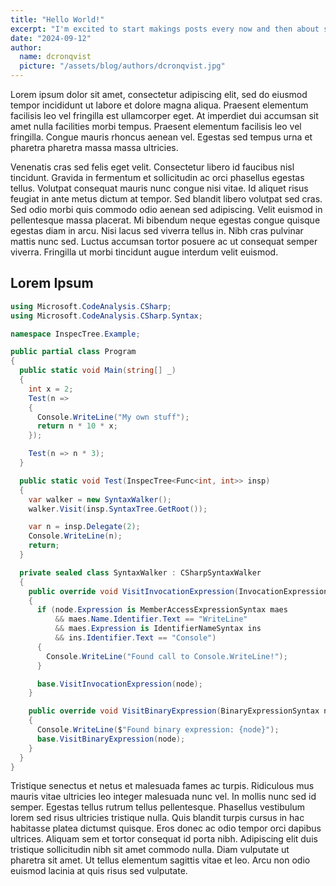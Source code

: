 ```yaml
---
title: "Hello World!"
excerpt: "I'm excited to start makings posts every now and then about some of the stuff I learn and do. I spend a lot of time programming, reading about programming, and thinking about programming, so I might as well write about it too."
date: "2024-09-12"
author:
  name: dcronqvist
  picture: "/assets/blog/authors/dcronqvist.jpg"
---
```


Lorem ipsum dolor sit amet, consectetur adipiscing elit, sed do eiusmod tempor incididunt ut labore et dolore magna aliqua. Praesent elementum facilisis leo vel fringilla est ullamcorper eget. At imperdiet dui accumsan sit amet nulla facilities morbi tempus. Praesent elementum facilisis leo vel fringilla. Congue mauris rhoncus aenean vel. Egestas sed tempus urna et pharetra pharetra massa massa ultricies.

Venenatis cras sed felis eget velit. Consectetur libero id faucibus nisl tincidunt. Gravida in fermentum et sollicitudin ac orci phasellus egestas tellus. Volutpat consequat mauris nunc congue nisi vitae. Id aliquet risus feugiat in ante metus dictum at tempor. Sed blandit libero volutpat sed cras. Sed odio morbi quis commodo odio aenean sed adipiscing. Velit euismod in pellentesque massa placerat. Mi bibendum neque egestas congue quisque egestas diam in arcu. Nisi lacus sed viverra tellus in. Nibh cras pulvinar mattis nunc sed. Luctus accumsan tortor posuere ac ut consequat semper viverra. Fringilla ut morbi tincidunt augue interdum velit euismod.

## Lorem Ipsum

```csharp {1} showLineNumbers title="Program.cs"
using Microsoft.CodeAnalysis.CSharp;
using Microsoft.CodeAnalysis.CSharp.Syntax;

namespace InspecTree.Example;

public partial class Program
{
  public static void Main(string[] _)
  {
    int x = 2;
    Test(n =>
    {
      Console.WriteLine("My own stuff");
      return n * 10 * x;
    });

    Test(n => n * 3);
  }

  public static void Test(InspecTree<Func<int, int>> insp)
  {
    var walker = new SyntaxWalker();
    walker.Visit(insp.SyntaxTree.GetRoot());

    var n = insp.Delegate(2);
    Console.WriteLine(n);
    return;
  }

  private sealed class SyntaxWalker : CSharpSyntaxWalker
  {
    public override void VisitInvocationExpression(InvocationExpressionSyntax node)
    {
      if (node.Expression is MemberAccessExpressionSyntax maes
          && maes.Name.Identifier.Text == "WriteLine"
          && maes.Expression is IdentifierNameSyntax ins
          && ins.Identifier.Text == "Console")
      {
        Console.WriteLine("Found call to Console.WriteLine!");
      }

      base.VisitInvocationExpression(node);
    }

    public override void VisitBinaryExpression(BinaryExpressionSyntax node)
    {
      Console.WriteLine($"Found binary expression: {node}");
      base.VisitBinaryExpression(node);
    }
  }
}
```

Tristique senectus et netus et malesuada fames ac turpis. Ridiculous mus mauris vitae ultricies leo integer malesuada nunc vel. In mollis nunc sed id semper. Egestas tellus rutrum tellus pellentesque. Phasellus vestibulum lorem sed risus ultricies tristique nulla. Quis blandit turpis cursus in hac habitasse platea dictumst quisque. Eros donec ac odio tempor orci dapibus ultrices. Aliquam sem et tortor consequat id porta nibh. Adipiscing elit duis tristique sollicitudin nibh sit amet commodo nulla. Diam vulputate ut pharetra sit amet. Ut tellus elementum sagittis vitae et leo. Arcu non odio euismod lacinia at quis risus sed vulputate.
